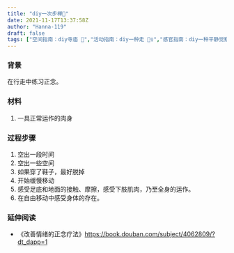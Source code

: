 ```yaml
---
title: "diy一次步禅🦶"
date: 2021-11-17T13:37:58Z
author: "Hanna-119"
draft: false
tags: ["空间指南：diy寺庙 🛐","活动指南：diy一种走 🚶‍♀️","感官指南：diy一种平静觉察 😐"]
---
```


### 背景
在行走中练习正念。

### 材料
1. 一具正常运作的肉身

### 过程步骤
1. 空出一段时间
2. 空出一些空间
3. 如果穿了鞋子，最好脱掉
4. 开始缓慢移动
5. 感受足底和地面的接触、摩擦，感受下肢肌肉，乃至全身的运作。
6. 在自由移动中感受身体的存在。

### 延伸阅读
- 《改善情绪的正念疗法》https://book.douban.com/subject/4062809/?dt_dapp=1


